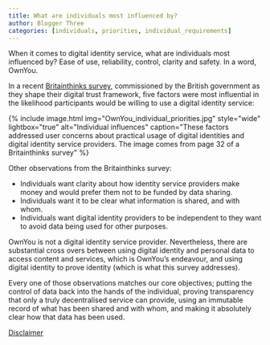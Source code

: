 ```yaml
---
title: What are individuals most influenced by?
author: Blogger Three
categories: [individuals, priorities, individual_requirements]
---
```


When it comes to digital identity service, what are individuals most influenced by? Ease of use, reliability, control, clarity and safety. In a word, OwnYou.

In a recent <a href="http://thinksinsight.com/wp-content/uploads/2022/04/CDEI_Digital-Identity_Report_Accessible_3103221.pdf" target="_blank">Britainthinks survey</a>, commissioned by the British government as they shape their digital trust framework, five factors were most influential in the likelihood participants would be willing to use a digital identity service:

{% include image.html img="OwnYou_individual_priorities.jpg" style="wide" lightbox="true" alt="Individual influences" caption="These factors addressed user concerns about practical usage of digital identities and digital identity service providers. The image comes from page 32 of a Britainthinks survey" %}

Other observations from the Britainthinks survey:

- Individuals want clarity about how identity service providers make money and would prefer them not to be funded by data sharing.
- Individuals want it to be clear what information is shared, and with whom.
- Individuals want digital identity providers to be independent to they want to avoid data being used for other purposes.

OwnYou is not a digital identity service provider. Nevertheless, there are substantial cross overs between using digital identity and personal data to access content and services, which is OwnYou’s endeavour, and using digital identity to prove identity (which is what this survey addresses).

Every one of those observations matches our core objectives; putting the control of data back into the hands of the individual, proving transparency that only a truly decentralised service can provide, using an immutable record of what has been shared and with whom, and making it absolutely clear how that data has been used.

[Disclaimer](/docs/disclaimer)
